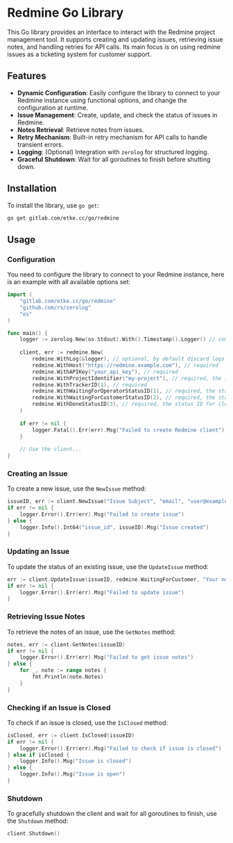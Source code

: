 # Redmine Go Library

This Go library provides an interface to interact with the Redmine project management tool.
It supports creating and updating issues, retrieving issue notes, and handling retries for API calls.
Its main focus is on using redmine issues as a ticketing system for customer support.

## Features

- **Dynamic Configuration**: Easily configure the library to connect to your Redmine instance using functional options, and change the configuration at runtime.
- **Issue Management**: Create, update, and check the status of issues in Redmine.
- **Notes Retrieval**: Retrieve notes from issues.
- **Retry Mechanism**: Built-in retry mechanism for API calls to handle transient errors.
- **Logging**: (Optional) Integration with `zerolog` for structured logging.
- **Graceful Shutdown**: Wait for all goroutines to finish before shutting down.

## Installation

To install the library, use `go get`:

```sh
go get gitlab.com/etke.cc/go/redmine
```

## Usage

### Configuration

You need to configure the library to connect to your Redmine instance, here is an example with all available options set:

```go
import (
    "gitlab.com/etke.cc/go/redmine"
    "github.com/rs/zerolog"
    "os"
)

func main() {
    logger := zerolog.New(os.Stdout).With().Timestamp().Logger() // completely optional, by default discard logs
    
    client, err := redmine.New(
        redmine.WithLog(&logger), // optional, by default discard logs
        redmine.WithHost("https://redmine.example.com"), // required
        redmine.WithAPIKey("your_api_key"), // required
        redmine.WithProjectIdentifier("my-project"), // required, the identifier of the project. You may use redmine.WithProjectID() instead
        redmine.WithTrackerID(1), // required
        redmine.WithWaitingForOperatorStatusID(1), // required, the status ID for issues waiting for operator. Usually "In Progress" status
        redmine.WithWaitingForCustomerStatusID(2), // required, the status ID for issues waiting for customer. Usually "New" status
        redmine.WithDoneStatusID(3), // required, the status ID for closed issues. Usually "Closed" status
    )
    
    if err != nil {
        logger.Fatal().Err(err).Msg("Failed to create Redmine client")
    }
    
    // Use the client...
}
```

### Creating an Issue

To create a new issue, use the `NewIssue` method:

```go
issueID, err := client.NewIssue("Issue Subject", "email", "user@example.com", "Issue description text")
if err != nil {
    logger.Error().Err(err).Msg("Failed to create issue")
} else {
    logger.Info().Int64("issue_id", issueID).Msg("Issue created")
}
```

### Updating an Issue

To update the status of an existing issue, use the `UpdateIssue` method:

```go
err := client.UpdateIssue(issueID, redmine.WaitingForCustomer, "Your notes")
if err != nil {
    logger.Error().Err(err).Msg("Failed to update issue")
}
```

### Retrieving Issue Notes

To retrieve the notes of an issue, use the `GetNotes` method:

```go
notes, err := client.GetNotes(issueID)
if err != nil {
    logger.Error().Err(err).Msg("Failed to get issue notes")
} else {
    for _, note := range notes {
        fmt.Println(note.Notes)
    }
}
```

### Checking if an Issue is Closed

To check if an issue is closed, use the `IsClosed` method:

```go
isClosed, err := client.IsClosed(issueID)
if err != nil {
    logger.Error().Err(err).Msg("Failed to check if issue is closed")
} else if isClosed {
    logger.Info().Msg("Issue is closed")
} else {
    logger.Info().Msg("Issue is open")
}
```

### Shutdown

To gracefully shutdown the client and wait for all goroutines to finish, use the `Shutdown` method:

```go
client.Shutdown()
```
